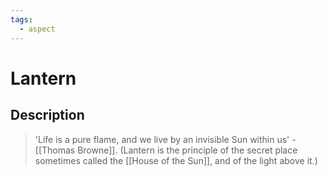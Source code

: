 ```yaml
---
tags:
  - aspect
---
```


# Lantern

## Description

> 'Life is a pure flame, and we live by an invisible Sun within us' - [[Thomas Browne]]. (Lantern is the principle of the secret place sometimes called the [[House of the Sun]], and of the light above it.)